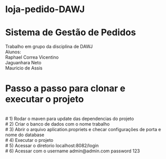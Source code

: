 # loja-pedido-DAWJ 
<h1> Sistema de Gestão de Pedidos </h1>
Trabalho em grupo da disciplina de DAWJ 
<br>
Alunos: <br>
Raphael Correa Vicentino <br>
Jaguanhara Neto<br>
Mauricio de Assis <br>
<h1>
Passo a passo para clonar e executar o projeto 
</h1><br>
# 1) Rodar o maven para update das dependencias do projeto
<br> 
# 2) Criar o banco de dados com o nome trabalho 
<br>
# 3) Abrir o arquivo aplication.propriets e checar configurações de porta e nome do database
<br>
# 4) Executar o projeto 
<br>
# 5) Acessar o diretorio localhost:8082/login 
<br>
# 6) Acessar com o username admin@admin.com  password 123
<br>
